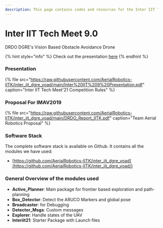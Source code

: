 ```yaml
---
description: This page contains codes and resources for the Inter IIT Tech Meet'21
---
```


# Inter IIT Tech Meet 9.0

DRDO DGRE's Vision Based Obstacle Avoidance Drone

{% hint style="info" %}
Check out the presentation [here](https://www.youtube.com/watch?v=PdL64qHd97I?t=191m11s)
{% endhint %}

### Presentation

{% file src="https://raw.githubusercontent.com/AerialRobotics-IITK/inter_iit_dgre_voad/main/Inter%20IIT%209%20Presentation.pdf" caption="Inter IIT Tech Meet'21 Competition Rules" %}

### Proposal For IMAV2019

{% file src="https://raw.githubusercontent.com/AerialRobotics-IITK/inter_iit_dgre_voad/main/DRDO_Report_IITK.pdf" caption="Team Aerial Robotics Proposal" %}

### Software Stack

The complete software stack is available on Github. It contains all the modules we have used:

- [https://github.com/AerialRobotics-IITK/inter_iit_dgre_voad](https://github.com/AerialRobotics-IITK/inter_iit_dgre_voad/)

### General Overview of the modules used

- **Active_Planner**: Main package for frontier based exploration and path-planning
- **Box_Detector**: Detect the ARUCO Markers and global pose
- **Broadcaster**: for Debugging
- **Detector_Msgs**: Custom messages
- **Explorer**: Handle states of the UAV
- **Interiit21**: Starter Package with Launch files
